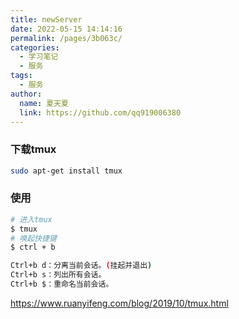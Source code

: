 ```yaml
---
title: newServer
date: 2022-05-15 14:14:16
permalink: /pages/3b063c/
categories: 
  - 学习笔记
  - 服务
tags: 
  - 服务
author: 
  name: 夏天夏
  link: https://github.com/qq919006380
---
```

### 下载tmux
```bash
sudo apt-get install tmux
```

### 使用
```bash
# 进入tmux
$ tmux 
# 唤起快捷键
$ ctrl + b

Ctrl+b d：分离当前会话。(挂起并退出)
Ctrl+b s：列出所有会话。
Ctrl+b $：重命名当前会话。
```
https://www.ruanyifeng.com/blog/2019/10/tmux.html

 